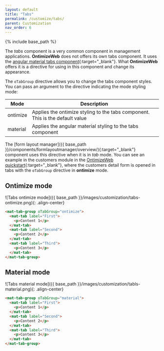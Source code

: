 ```yaml
---
layout: default
title: "Tabs"
permalink: /customize/tabs/
parent: Customization
nav_order: 6
---
```


{% include base_path %}

The *tabs* component is a very common component in management applications. **OntimizeWeb** does not offers its own tabs component. It uses the [angular material tabs component](https://v15.material.angular.io/components/tabs/overview){:target="_blank"}. What **OntimizeWeb** offers it is a directive for using in this component and change its appearance.

The `oTabGroup` directive allows you to change the tabs component styles. You can pass an argument to the directive indicating the mode styling mode:

| Mode     | Description |
| -------- | ----------- |
| ontimize | Applies the ontimize styling to the tabs component. This is the default value |
| material | Applies the angular material styling to the tabs component |

The [form layout manager]({{ base_path }}/components/formlayoutmanager/overview/){:target="_blank"} component uses this directive when it is in *tab* mode. You can see an example in the customers module in the [OntimizeWeb quickstart](https://try.imatia.com/ontimizeweb/v15/quickstart/main/customers){:target="_blank"}, where the customers detail form is opened in tabs with the `oTabGroup` directive in **ontimize** mode.

## Ontimize mode

![Tabs ontimize mode]({{ base_path }}/images/customization/tabs-ontimize.png){: .align-center}

```html
<mat-tab-group oTabGroup="ontimize">
  <mat-tab label="First">
    <p>Content 1</p>
  </mat-tab>
  <mat-tab label="Second">
    <p>Content 2</p>
  </mat-tab>
  <mat-tab label="Third">
    <p>Content 3</p>
  </mat-tab>
</mat-tab-group>
```

## Material mode

![Tabs material mode]({{ base_path }}/images/customization/tabls-material.png){: .align-center}

```html
<mat-tab-group oTabGroup="material">
  <mat-tab label="First">
    <p>Content 1</p>
  </mat-tab>
  <mat-tab label="Second">
    <p>Content 2</p>
  </mat-tab>
  <mat-tab label="Third">
    <p>Content 3</p>
  </mat-tab>
</mat-tab-group>
```
